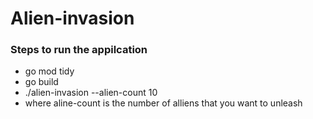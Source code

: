 # Alien-invasion

### Steps to run the appilcation
* go mod tidy
* go build
* ./alien-invasion --alien-count 10
* where aline-count is the number of alliens that you want to unleash
